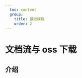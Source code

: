 ```yaml
---
  toc: content
  group:
    title: 基础模板
    order: 2
---
```


# 文档流与 oss 下载

## 介绍

<code src="./download/blob.tsx"></code>

<code src="./download/oss.tsx"></code>
